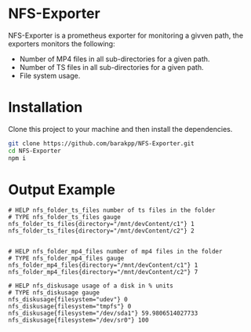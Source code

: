 # NFS-Exporter

NFS-Exporter is a prometheus exporter for monitoring a givven path, the exporters monitors the following:
* Number of MP4 files in all sub-directories for a given path.
* Number of TS files in all sub-directories for a given path.
* File system usage.

# Installation

Clone this project to your machine and then install the dependencies.

```bash
git clone https://github.com/barakpp/NFS-Exporter.git 
cd NFS-Exporter
npm i
```

# Output Example

```
# HELP nfs_folder_ts_files number of ts files in the folder
# TYPE nfs_folder_ts_files gauge
nfs_folder_ts_files{directory="/mnt/devContent/c1"} 1
nfs_folder_ts_files{directory="/mnt/devContent/c2"} 2


# HELP nfs_folder_mp4_files number of mp4 files in the folder
# TYPE nfs_folder_mp4_files gauge
nfs_folder_mp4_files{directory="/mnt/devContent/c1"} 1
nfs_folder_mp4_files{directory="/mnt/devContent/c2"} 7

# HELP nfs_diskusage usage of a disk in % units
# TYPE nfs_diskusage gauge
nfs_diskusage{filesystem="udev"} 0
nfs_diskusage{filesystem="tmpfs"} 0
nfs_diskusage{filesystem="/dev/sda1"} 59.9806514027733
nfs_diskusage{filesystem="/dev/sr0"} 100
```
